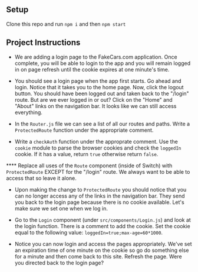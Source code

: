 ## Setup

Clone this repo and run `npm i` and then `npm start`

## Project Instructions

* We are adding a login page to the FakeCars.com application. Once complete, you will be able to login to the app and you will remain logged in on page refresh until the cookie expires at one minute's time.

* You should see a login page when the app first starts. Go ahead and login. Notice that it takes you to the home page. Now, click the logout button. You should have been logged out and taken back to the "/login" route. But are we ever logged in or out? Click on the "Home" and "About" links on the navigation bar. It looks like we can still access everything.

* In the `Router.js` file we can see a list of all our routes and paths. Write a `ProtectedRoute` function under the appropriate comment.

* Write a `checkAuth` function under the approprate comment. Use the `cookie` module to parse the browser cookies and check the `loggedIn` cookie. If it has a value, return `true` otherwise return `false`. 

**** Replace all uses of the `Route` component (inside of Switch) with `ProtectedRoute` EXCEPT for the "/login" route. We always want to be able to access that so leave it alone.

* Upon making the change to `ProtectedRoute` you should notice that you can no longer access any of the links in the navigation bar. They send you back to the login page because there is no cookie available. Let's make sure we set one when we log in.

* Go to the `Login` component (under `src/components/Login.js`) and look at the login function. There is a comment to add the cookie. Set the cookie equal to the following value: `loggedIn=true;max-age=60*1000`. 

* Notice you can now login and access the pages appropriately. We've set an expiration time of one minute on the cookie so go do something else for a minute and then come back to this site. Refresh the page. Were you directed back to the login page?

